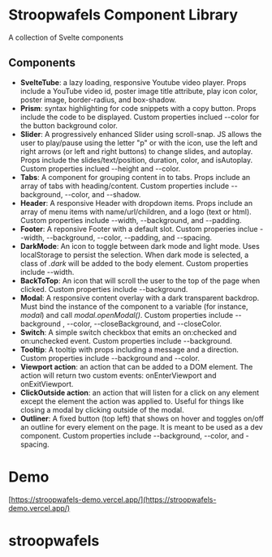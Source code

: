 # Stroopwafels Component Library

A collection of Svelte components

## Components

- **SvelteTube**: a lazy loading, responsive Youtube video player. Props include a YouTube video id, poster image title attribute, play icon color, poster image, border-radius, and box-shadow.
- **Prism**: syntax highlighting for code snippets with a copy button. Props include the code to be displayed. Custom properties inclued --color for the button background color.
- **Slider**: A progressively enhanced Slider using scroll-snap. JS allows the user to play/pause using the letter "p" or with the icon, use the left and right arrows (or left and right buttons) to change slides, and autoplay. Props include the slides/text/position, duration, color, and isAutoplay. Custom properties inclued --height and --color.
- **Tabs**: A component for grouping content in to tabs. Props include an array of tabs with heading/content. Custom properties include --background, --color, and --shadow.
- **Header**: A responsive Header with dropdown items. Props include an array of menu items with name/url/children, and a logo (text or html). Custom properties include --width, --background, and --padding.
- **Footer**: A reponsive Footer with a default slot. Custom properies inclue --width, --background, --color, --padding, and --spacing.
- **DarkMode**: An icon to toggle between dark mode and light mode. Uses localStorage to persist the selection. When dark mode is selected, a class of _.dark_ will be added to the body element. Custom properties include --width.
- **BackToTop**: An icon that will scroll the user to the top of the page when clicked. Custom properties include --background.
- **Modal**: A responsive content overlay with a dark transparent backdrop. Must bind the instance of the component to a variable (for instance, _modal_) and call _modal.openModal()_. Custom properties include --background , --color, --closeBackground, and --closeColor.
- **Switch**: A simple switch checkbox that emits an on:checked and on:unchecked event. Custom properties include --background.
- **Tooltip**: A tooltip with props including a message and a direction. Custom properties include --background and --color.
- **Viewport action**: an action that can be added to a DOM element. The action will return two custom events: onEnterViewport and onExitViewport.
- **ClickOutside action**: an action that will listen for a click on any element except the element the action was applied to. Useful for things like closing a modal by clicking outside of the modal.
- **Outliner**: A fixed button (top left) that shows on hover and toggles on/off an outline for every element on the page. It is meant to be used as a dev component. Custom properties include --background, --color, and -spacing.

# Demo

[https://stroopwafels-demo.vercel.app/](https://stroopwafels-demo.vercel.app/)

# stroopwafels
